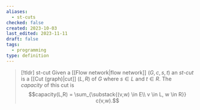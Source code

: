 ```yaml
---
aliases:
  - st-cuts
checked: false
created: 2023-10-03
last_edited: 2023-11-11
draft: false
tags:
  - programming
type: definition
---
```

>[!tldr] st-cut
>Given a [[Flow network|flow network]] $(G, c, s, t)$ an *st-cut* is a [[Cut (graph)|cut]] $(L, R)$ of $G$ where $s \in L$ and $t \in R$. The *capacity* of this cut is
>$$capacity(L,R) = \sum_{\substack{(v,w) \in E\\ v \in L, w \in R}} c(v,w).$$
>
